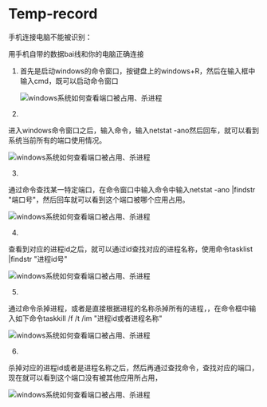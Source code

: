 # Temp-record

手机连接电脑不能被识别：

用手机自带的数据bai线和你的电脑正确连接









1. 首先是启动windows的命令窗口，按键盘上的windows+R，然后在输入框中输入cmd，既可以启动命令窗口

   ![windows系统如何查看端口被占用、杀进程](https://exp-picture.cdn.bcebos.com/cd93a5665159854029fb1351b5a23a42a17ac467.jpg?x-bce-process=image%2Fresize%2Cm_lfit%2Cw_500%2Climit_1)

2. 

   进入windows命令窗口之后，输入命令，输入netstat -ano然后回车，就可以看到系统当前所有的端口使用情况。

   ![windows系统如何查看端口被占用、杀进程](https://exp-picture.cdn.bcebos.com/3fe32442a07aa01083e2fb8bbfbb19efa35f3e64.jpg?x-bce-process=image%2Fresize%2Cm_lfit%2Cw_500%2Climit_1)

3. 

   通过命令查找某一特定端口，在命令窗口中输入命令中输入netstat -ano |findstr "端口号"，然后回车就可以看到这个端口被哪个应用占用。

   ![windows系统如何查看端口被占用、杀进程](https://exp-picture.cdn.bcebos.com/a151a233ec3834bb5b3eb5ec8714c27bd3823d64.jpg?x-bce-process=image%2Fresize%2Cm_lfit%2Cw_500%2Climit_1)

4. 

   查看到对应的进程id之后，就可以通过id查找对应的进程名称，使用命令tasklist |findstr "进程id号"

   ![windows系统如何查看端口被占用、杀进程](https://exp-picture.cdn.bcebos.com/0d55dc7bd2828689e997a00265f97fbd4d7c3764.jpg?x-bce-process=image%2Fresize%2Cm_lfit%2Cw_500%2Climit_1)

5. 

   通过命令杀掉进程，或者是直接根据进程的名称杀掉所有的进程，，在命令框中输入如下命令taskkill /f /t /im "进程id或者进程名称"

   ![windows系统如何查看端口被占用、杀进程](https://exp-picture.cdn.bcebos.com/87c8bf46b7b1eef9346c5bcfbfb33c4132ba3264.jpg?x-bce-process=image%2Fresize%2Cm_lfit%2Cw_500%2Climit_1)

6. 

   杀掉对应的进程id或者是进程名称之后，然后再通过查找命令，查找对应的端口，现在就可以看到这个端口没有被其他应用所占用，

   ![windows系统如何查看端口被占用、杀进程](https://exp-picture.cdn.bcebos.com/7efc527c34b33c417c6bc4f2887de137c8762e64.jpg?x-bce-process=image%2Fresize%2Cm_lfit%2Cw_500%2Climit_1)